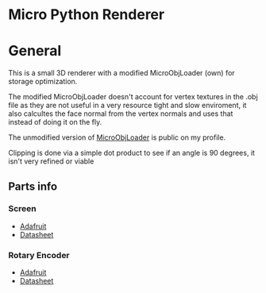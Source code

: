 # Micro Python Renderer

# General
  This is a small 3D renderer with a modified MicroObjLoader (own) for storage optimization.
  
  The modified MicroObjLoader doesn't account for vertex textures in the .obj file as they are not useful in a very resource tight and slow enviroment, it also calcultes the face normal from the vertex normals and uses that instead of doing it on the fly.
  
  The unmodified version of [MicroObjLoader](https://github.com/Webscum/MicroObjLoader) is public on my profile.
  
  Clipping is done via a simple dot product to see if an angle is 90 degrees, it isn't very refined or viable

## Parts info
  ### Screen
  - [Adafruit](https://www.adafruit.com/product/326)
  - [Datasheet](https://cdn-shop.adafruit.com/datasheets/SSD1306.pdf)
    
  ### Rotary Encoder
  - [Adafruit](https://www.adafruit.com/product/377)
  - [Datasheet](https://cdn-shop.adafruit.com/datasheets/pec11.pdf)
